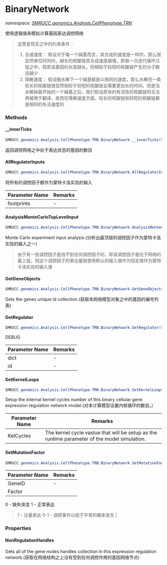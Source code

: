﻿# BinaryNetwork
_namespace: [SMRUCC.genomics.Analysis.CellPhenotype.TRN](./index.md)_

使用逻辑值来模拟计算基因表达调控网络

> 
>  这里是现实之中的约束条件：
>  
>  1. 合成速度：
>  假设对于每一个碱基而言，其合成的速度是一样的，那么很显然单位时间内，越长的核酸链其合成速度越慢，即每一次迭代循环过程之中，假若该基因的长度越长，则相较于较短的核酸链产生的分子数目越少
>  2. 降解速度：
>  假设酶水解下一个碱基都是以相同的速度，那么水解完一条较长的核酸链很显然相较于较短的核酸链会需要更加长的时间。但是当水解掉最开始的一个碱基之后，我们假设原有的有活性的核酸链将无法再被用于翻译，故而在降解速度方面，较长的核酸链和较短的核酸链都是相同的失活速度的
>  
>  


### Methods

#### __innerTicks
```csharp
SMRUCC.genomics.Analysis.CellPhenotype.TRN.BinaryNetwork.__innerTicks(System.Int32)
```
返回调控网络之中处于表达状态的基因的数目

#### AllRegulatorInputs
```csharp
SMRUCC.genomics.Analysis.CellPhenotype.TRN.BinaryNetwork.AllRegulatorInputs(System.Collections.Generic.IEnumerable{SMRUCC.genomics.Model.Network.VirtualFootprint.DocumentFormat.RegulatesFootprints})
```
将所有的调控因子都作为蒙特卡洛实验的输入

|Parameter Name|Remarks|
|--------------|-------|
|footprints|-|


#### AnalysisMonteCarloTopLevelInput
```csharp
SMRUCC.genomics.Analysis.CellPhenotype.TRN.BinaryNetwork.AnalysisMonteCarloTopLevelInput(System.Collections.Generic.IEnumerable{SMRUCC.genomics.Model.Network.VirtualFootprint.DocumentFormat.RegulatesFootprints})
```
Monte Carlo experiment input analysis.(分析出最顶层的调控因子作为蒙特卡洛实验的输入之一)
> 由于有一些调控因子是找不到任何调控因子的，即该调控因子是位于网络的最上层，则这个调控因子的表达量就使用默认的输入值作为恒定值作为蒙特卡洛实验的输入值

#### GetGeneObjects
```csharp
SMRUCC.genomics.Analysis.CellPhenotype.TRN.BinaryNetwork.GetGeneObjects
```
Gets the genes unique id collection.(获取本网络模型对象之中的基因的编号列表)

#### GetRegulator
```csharp
SMRUCC.genomics.Analysis.CellPhenotype.TRN.BinaryNetwork.GetRegulator(System.Collections.Generic.Dictionary{System.String,SMRUCC.genomics.Analysis.CellPhenotype.TRN.KineticsModel.BinaryExpression},System.String)
```
DEBUG

|Parameter Name|Remarks|
|--------------|-------|
|dict|-|
|id|-|


#### SetKernelLoops
```csharp
SMRUCC.genomics.Analysis.CellPhenotype.TRN.BinaryNetwork.SetKernelLoops(System.Int32)
```
Setup the internal kernel cycles number of this binary cellular gene expression regulation network model.(对本计算模型设置内核循环的数目。)

|Parameter Name|Remarks|
|--------------|-------|
|KelCycles|The kernel cycle vaslue that will be setup as the runtime parameter of the model simulation.|


#### SetMutationFactor
```csharp
SMRUCC.genomics.Analysis.CellPhenotype.TRN.BinaryNetwork.SetMutationFactor(System.String,System.Double)
```


|Parameter Name|Remarks|
|--------------|-------|
|GeneID|-|
|Factor|
 0 - 缺失突变
 1 - 正常表达
 >1 - 过量表达
 0-1 - 调控事件以低于平常的概率发生 
 |



### Properties

#### NonRegulationHandles
Gets all of the gene nodes handles collection in this expression regulation network.(获取在网络结构之上没有受到任何调控作用的基因网络节点)
